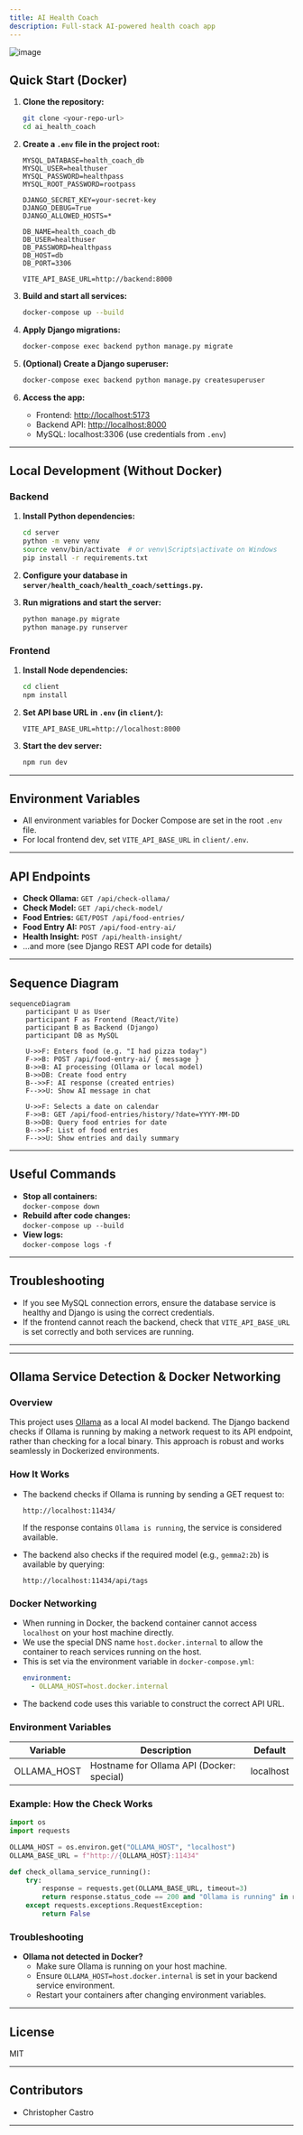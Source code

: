 ```yaml
---
title: AI Health Coach
description: Full-stack AI-powered health coach app
---
```


![image](https://github.com/user-attachments/assets/c755ea21-a9e3-4376-87e4-20310f09e54b)


## Quick Start (Docker)

1. **Clone the repository:**

   ```sh
   git clone <your-repo-url>
   cd ai_health_coach
   ```

2. **Create a `.env` file in the project root:**

   ```env
   MYSQL_DATABASE=health_coach_db
   MYSQL_USER=healthuser
   MYSQL_PASSWORD=healthpass
   MYSQL_ROOT_PASSWORD=rootpass

   DJANGO_SECRET_KEY=your-secret-key
   DJANGO_DEBUG=True
   DJANGO_ALLOWED_HOSTS=*

   DB_NAME=health_coach_db
   DB_USER=healthuser
   DB_PASSWORD=healthpass
   DB_HOST=db
   DB_PORT=3306

   VITE_API_BASE_URL=http://backend:8000
   ```

3. **Build and start all services:**

   ```sh
   docker-compose up --build
   ```

4. **Apply Django migrations:**

   ```sh
   docker-compose exec backend python manage.py migrate
   ```

5. **(Optional) Create a Django superuser:**

   ```sh
   docker-compose exec backend python manage.py createsuperuser
   ```

6. **Access the app:**
   - Frontend: [http://localhost:5173](http://localhost:5173)
   - Backend API: [http://localhost:8000](http://localhost:8000)
   - MySQL: localhost:3306 (use credentials from `.env`)

---

## Local Development (Without Docker)

### Backend

1. **Install Python dependencies:**

   ```sh
   cd server
   python -m venv venv
   source venv/bin/activate  # or venv\Scripts\activate on Windows
   pip install -r requirements.txt
   ```

2. **Configure your database in `server/health_coach/health_coach/settings.py`.**

3. **Run migrations and start the server:**
   ```sh
   python manage.py migrate
   python manage.py runserver
   ```

### Frontend

1. **Install Node dependencies:**

   ```sh
   cd client
   npm install
   ```

2. **Set API base URL in `.env` (in `client/`):**

   ```
   VITE_API_BASE_URL=http://localhost:8000
   ```

3. **Start the dev server:**
   ```sh
   npm run dev
   ```

---

## Environment Variables

- All environment variables for Docker Compose are set in the root `.env` file.
- For local frontend dev, set `VITE_API_BASE_URL` in `client/.env`.

---

## API Endpoints

- **Check Ollama:** `GET /api/check-ollama/`
- **Check Model:** `GET /api/check-model/`
- **Food Entries:** `GET/POST /api/food-entries/`
- **Food Entry AI:** `POST /api/food-entry-ai/`
- **Health Insight:** `POST /api/health-insight/`
- ...and more (see Django REST API code for details)

---

## Sequence Diagram

```mermaid
sequenceDiagram
    participant U as User
    participant F as Frontend (React/Vite)
    participant B as Backend (Django)
    participant DB as MySQL

    U->>F: Enters food (e.g. "I had pizza today")
    F->>B: POST /api/food-entry-ai/ { message }
    B->>B: AI processing (Ollama or local model)
    B->>DB: Create food entry
    B-->>F: AI response (created entries)
    F-->>U: Show AI message in chat

    U->>F: Selects a date on calendar
    F->>B: GET /api/food-entries/history/?date=YYYY-MM-DD
    B->>DB: Query food entries for date
    B-->>F: List of food entries
    F-->>U: Show entries and daily summary
```

---

## Useful Commands

- **Stop all containers:**  
  `docker-compose down`
- **Rebuild after code changes:**  
  `docker-compose up --build`
- **View logs:**  
  `docker-compose logs -f`

---

## Troubleshooting

- If you see MySQL connection errors, ensure the database service is healthy and Django is using the correct credentials.
- If the frontend cannot reach the backend, check that `VITE_API_BASE_URL` is set correctly and both services are running.

---

---

## Ollama Service Detection & Docker Networking

### Overview

This project uses [Ollama](https://ollama.com/) as a local AI model backend. The Django backend checks if Ollama is running by making a network request to its API endpoint, rather than checking for a local binary. This approach is robust and works seamlessly in Dockerized environments.

### How It Works

- The backend checks if Ollama is running by sending a GET request to:

  ```
  http://localhost:11434/
  ```

  If the response contains `Ollama is running`, the service is considered available.

- The backend also checks if the required model (e.g., `gemma2:2b`) is available by querying:
  ```
  http://localhost:11434/api/tags
  ```

### Docker Networking

- When running in Docker, the backend container cannot access `localhost` on your host machine directly.
- We use the special DNS name `host.docker.internal` to allow the container to reach services running on the host.
- This is set via the environment variable in `docker-compose.yml`:
  ```yaml
  environment:
    - OLLAMA_HOST=host.docker.internal
  ```
- The backend code uses this variable to construct the correct API URL.

### Environment Variables

| Variable    | Description                               | Default   |
| ----------- | ----------------------------------------- | --------- |
| OLLAMA_HOST | Hostname for Ollama API (Docker: special) | localhost |

### Example: How the Check Works

```python
import os
import requests

OLLAMA_HOST = os.environ.get("OLLAMA_HOST", "localhost")
OLLAMA_BASE_URL = f"http://{OLLAMA_HOST}:11434"

def check_ollama_service_running():
    try:
        response = requests.get(OLLAMA_BASE_URL, timeout=3)
        return response.status_code == 200 and "Ollama is running" in response.text
    except requests.exceptions.RequestException:
        return False
```

### Troubleshooting

- **Ollama not detected in Docker?**
  - Make sure Ollama is running on your host machine.
  - Ensure `OLLAMA_HOST=host.docker.internal` is set in your backend service environment.
  - Restart your containers after changing environment variables.

---

## License

MIT

---

## Contributors

- Christopher Castro

---
